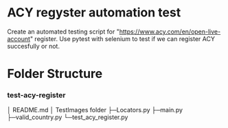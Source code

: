 # ACY regyster automation test
Create an automated testing script for "https://www.acy.com/en/open-live-account" register.
Use pytest with selenium to test if we can register ACY succesfully or not.

# Folder Structure
### test-acy-register
│  README.md
│  TestImages folder
├─Locators.py
├─main.py
├─valid_country.py
└─test_acy_register.py
